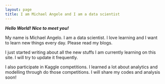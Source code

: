```yaml
---
layout: page
title: I am Michael Angele and I am a data scientist
---
```


***Hello World! Nice to meet you!***

My name is Michael Angelo. I am a data scientist. I love learning and I want to learn new things every day. Please read my blogs.

I just started writing about all the new stuffs I am currently learning on this site. I will try to update it frequently.

I also participate in Kaggle competitions. I learned a lot about analytics and modelling through do those competitions. I will share my codes and analysis soon!
